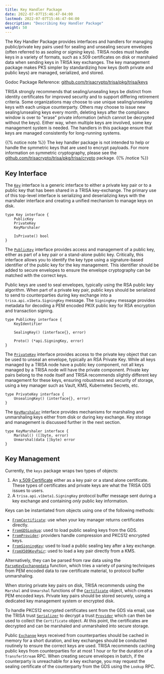 ```yaml
---
title: Key Handler Package
date: 2022-07-07T15:46:47-04:00
lastmod: 2022-07-07T15:46:47-04:00
description: "Describing Key Handler Package"
weight: 50
---
```


The Key Handler Package provides interfaces and handlers for managing public/private key pairs used for sealing and unsealing secure envelopes (often referred to as _sealing_ or _signing_ keys). TRISA nodes must handle keys in a variety of formats, such as x.509 certificates on disk or marshaled data when sending keys in TRISA key exchanges. The key management package makes PKS simpler by standardizing how keys (both private and public keys) are managed, serialized, and stored.

Godoc Package Reference: [github.com/trisacrypto/trisa/pkg/trisa/keys](https://pkg.go.dev/github.com/trisacrypto/trisa/pkg/trisa/keys)

TRISA strongly recommends that sealing/unsealing keys be distinct from identity
certificates for improved security and to support differing retirement criteria. Some organizations may choose to use unique sealing/unsealing keys with each unique counterparty. Others may choose to issue new sealing/unsealing keys every month, deleting keys after the compliance window is over to "erase" private information (which cannot be decrypted without the keys). Either way, when multiple keys are involved, some key management system is needed. The handlers in this package ensure that keys are managed consistently for long-running systems.

{{% notice note %}}
The key handler package is not intended to help or handle the symmetric keys that are used to encrypt payloads. For more information on symmetric cryptography, please see the [github.com/trisacrypto/trisa/pkg/trisa/crypto](https://pkg.go.dev/github.com/trisacrypto/trisa/pkg/trisa/crypto) package.
{{% /notice %}}

## Key Interface

The [`Key`](https://pkg.go.dev/github.com/trisacrypto/trisa/pkg/trisa/keys#Key) interface is a generic interface to either a private key pair or to a public key that has been shared in a TRISA key-exchange. The primary use of this top-level interface is serializing and deserializing keys with the marshaler interface and creating a unified mechanism to manage keys on disk.

```golang
type Key interface {
    PublicKey
    PrivateKey
    KeyMarshaler

    IsPrivate() bool
}
```

The [`PublicKey`](https://pkg.go.dev/github.com/trisacrypto/trisa/pkg/trisa/keys#PublicKey) interface provides access and management of a public key, either as part of a key pair or a stand-alone public key. Critically, this interface allows you to identify the key type using a signature-based identifier of the public key for the key management. This identifier should be added to secure envelopes to ensure the envelope cryptography can be matched with the correct keys.

Public keys are used to seal envelopes, typically using the RSA public key algorithm. When part of a private key pair, public keys should be serialized to send to counterparties during key exchange into a `trisa.api.v1beta.SigningKey` message. The `SigningKey` message provides metadata for decoding a PEM encoded PKIX public key for RSA encryption and transaction signing.

```golang
type PublicKey interface {
    KeyIdentifier

    SealingKey() (interface{}, error)

    Proto() (*api.SigningKey, error)
}
```

The [`PrivateKey`](https://pkg.go.dev/github.com/trisacrypto/trisa/pkg/trisa/keys#PrivateKey) interface provides access to the private key object that can be used to unseal an envelope, typically an RSA Private Key. While all keys managed by a TRISA node have a public key component, not all keys managed by a TRISA node will have the private component. Private key pairs belong to the node itself and TRISA recommends slightly different key management for these keys, ensuring robustness and security of storage, using a key manager such as Vault, KMS, Kubernetes Secrets, etc.

```golang
type PrivateKey interface {
    UnsealingKey() (interface{}, error)
}
```

The [`KeyMarshaler`](https://pkg.go.dev/github.com/trisacrypto/trisa/pkg/trisa/keys#KeyMarshaler) interface provides mechanisms for marshaling and unmarshaling keys either from disk or during key exchange. Key storage and management is discussed further in the next section.

```golang
type KeyMarshaler interface {
    Marshal() ([]byte, error)
    Unmarshal(data []byte) error
}
```

## Key Management

Currently, the `keys` package wraps two types of objects:

1. An [x.509 Certificate](https://en.wikipedia.org/wiki/X.509) either as a key pair or a stand alone certificate. These types of certificates and private keys are what the TRISA GDS issues to users.
2. A `trisa.api.v1beta1.SigningKey` protocol buffer message sent during a key exchange and containing _only_ public key information.

Keys can be instantiated from objects using one of the following methods:

- [`FromCertificate`](https://pkg.go.dev/github.com/trisacrypto/trisa/pkg/trisa/keys#FromCertificate): use when your key manager returns certificates directly.
- [`FromGDSLookup`](https://pkg.go.dev/github.com/trisacrypto/trisa/pkg/trisa/keys#FromGDSLookup): used to load public sealing keys from the GDS.
- [`FromProvider`](https://pkg.go.dev/github.com/trisacrypto/trisa/pkg/trisa/keys#FromProvider): providers handle compression and PKCS12 encrypted keys.
- [`FromSigningKey`](https://pkg.go.dev/github.com/trisacrypto/trisa/pkg/trisa/keys#FromSigningKey): used to load a public sealing key after a key exchange.
- [`FromX509KeyPair`](https://pkg.go.dev/github.com/trisacrypto/trisa/pkg/trisa/keys#FromX509KeyPair): used to load a key pair directly from a KMS.

Alternatively, they can be parsed from raw data using the [`ParseKeyExchangedata`](https://pkg.go.dev/github.com/trisacrypto/trisa/pkg/trisa/keys#ParseKeyExchangeData) function, which tries a variety of parsing techniques from PEM encoded data to raw certificate material, to protocol buffer unmarshaling.

When storing private key pairs on disk, TRISA recommends using the `Marshal` and `Unmarshal` functions of the [`Certificate`](https://pkg.go.dev/github.com/trisacrypto/trisa/pkg/trisa/keys#Certificate) object, which creates PEM encoded keys. Private key pairs should be stored securely, using a dedicated key management system or encrypted disk.

To handle PKCS12 encrypted certificates sent from the GDS via email, use the TRISA trust [`Serializer`](https://pkg.go.dev/github.com/trisacrypto/trisa/pkg/trust#Serializer) to decrypt a trust [`Provider`](https://pkg.go.dev/github.com/trisacrypto/trisa/pkg/trust#Provider) which can then be used to collect the `Certificate` object. At this point, the certificates are decrypted and can be marshaled and unmarshaled into secure storage.

Public [`Exchange`](https://pkg.go.dev/github.com/trisacrypto/trisa/pkg/trisa/keys#Exchange) keys received from counterparties should be cached in memory for a short duration, and key exchanges should be conducted routinely to ensure the correct keys are used. TRISA recommends caching public keys from counterparties for at most 1 hour or for the duration of a `TransferStream` RPC. When creating secure envelopes in batch, if the counterparty is unreachable for a key exchange, you may request the sealing certificate of the counterparty from the GDS using the `Lookup` RPC.
